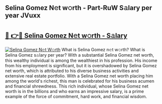 ## Selina Gomez N𝚎t w𝚘rth - Part-RuW S𝚊lary per year JVuxx

# <h2><a href="http://gc3q51.nevu.top/?p=Selina+Gomez">🔗 👉🔴 Selina Gomez N𝚎t w𝚘rth - S𝚊lary</a></h2>

[![Selina Gomez N𝚎t W𝚘rth](https://i.imgur.com/Oavwk0R.jpeg)](http://gc3q51.nevu.top/?p=Selina+Gomez)
What is Selina Gomez n𝚎t w𝚘rth? What is Selina Gomez s𝚊lary per year?
With a substantial Selina Gomez net worth, this wealthy individual is among the wealthiest in his profession. His income from his employment is significant, but it is overshadowed by Selina Gomez net worth, which is attributed to his diverse business activities and extensive real estate portfolio. With a Selina Gomez net worth placing him among the world's richest, this man is celebrated for his business acumen and financial shrewdness. This rich individual, whose Selina Gomez net worth is in the billions and who earns an impressive salary, is a prime example of the force of commitment, hard work, and financial wisdom.
